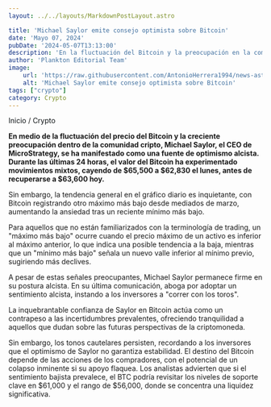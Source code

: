 ```yaml
---
layout: ../../layouts/MarkdownPostLayout.astro

title: 'Michael Saylor emite consejo optimista sobre Bitcoin'
date: 'Mayo 07, 2024'
pubDate: '2024-05-07T13:13:00'
description: 'En la fluctuación del Bitcoin y la preocupación en la comunidad cripto, Michael Saylor, CEO de MicroStrategy, se manifiesta como una fuente de optimismo.'
author: 'Plankton Editorial Team'
image:
    url: 'https://raw.githubusercontent.com/AntonioHerrera1994/news-astro/master/src/assets/crypto/crypto124.webp'
    alt: 'Michael Saylor emite consejo optimista sobre Bitcoin'
tags: ["crypto"]
category: Crypto
---
```


<span><a href="/" style="text-decoration:none;color:#0F1416">Inicio</a> / <a href="/crypto" style="text-decoration:none;color:#0F1416">Crypto</a></span>

<p style="font-weight: bold;">En medio de la fluctuación del precio del Bitcoin y la creciente preocupación dentro de la comunidad cripto, Michael Saylor, el CEO de MicroStrategy, se ha manifestado como una fuente de optimismo alcista. Durante las últimas 24 horas, el valor del Bitcoin ha experimentado movimientos mixtos, cayendo de $65,500 a $62,830 el lunes, antes de recuperarse a $63,600 hoy.</p>

Sin embargo, la tendencia general en el gráfico diario es inquietante, con Bitcoin registrando otro máximo más bajo desde mediados de marzo, aumentando la ansiedad tras un reciente mínimo más bajo.

Para aquellos que no están familiarizados con la terminología de trading, un "máximo más bajo" ocurre cuando el precio máximo de un activo es inferior al máximo anterior, lo que indica una posible tendencia a la baja, mientras que un "mínimo más bajo" señala un nuevo valle inferior al mínimo previo, sugiriendo más declives.

A pesar de estas señales preocupantes, Michael Saylor permanece firme en su postura alcista. En su última comunicación, aboga por adoptar un sentimiento alcista, instando a los inversores a "correr con los toros".

La inquebrantable confianza de Saylor en Bitcoin actúa como un contrapeso a las incertidumbres prevalentes, ofreciendo tranquilidad a aquellos que dudan sobre las futuras perspectivas de la criptomoneda.

Sin embargo, los tonos cautelares persisten, recordando a los inversores que el optimismo de Saylor no garantiza estabilidad. El destino del Bitcoin depende de las acciones de los compradores, con el potencial de un colapso inminente si su apoyo flaquea. Los analistas advierten que si el sentimiento bajista prevalece, el BTC podría revisitar los niveles de soporte clave en $61,000 y el rango de $56,000, donde se concentra una liquidez significativa.
